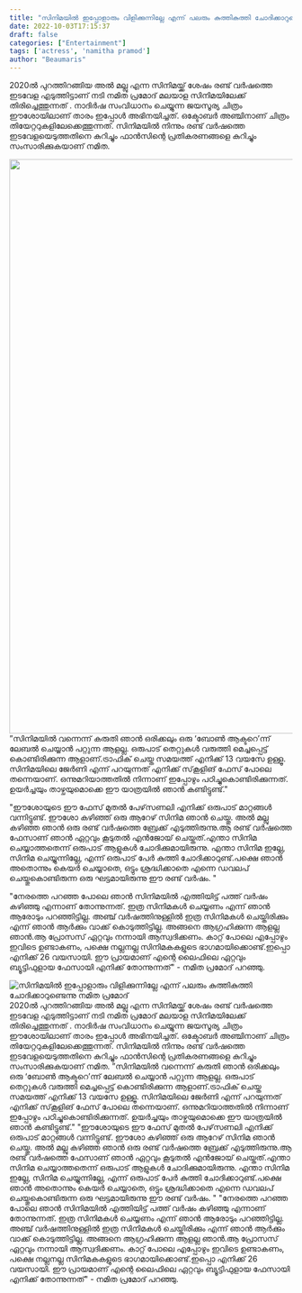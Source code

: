 ```yaml
---
title: "സിനിമയിൽ ഇപ്പോളാരും വിളിക്കുന്നില്ലേ എന്ന് പലരും കുത്തികുത്തി ചോദിക്കാറുണ്ടെന്നു നമിത പ്രമോദ്"
date: 2022-10-03T17:15:37
draft: false
categories: ["Entertainment"]
tags: ['actress', 'namitha pramod']
author: "Beaumaris"
---
```


2020ല്‍ പുറത്തിറങ്ങിയ അല്‍ മല്ലു എന്ന സിനിമയ്ക്ക് ശേഷം രണ്ട് വര്‍ഷത്തെ ഇടവേള എടുത്തിട്ടാണ് നടി നമിത പ്രമോദ് മലയാള സിനിമയിലേക്ക് തിരിച്ചെത്തുന്നത് . നാദിര്‍ഷ സംവിധാനം ചെയ്യുന്ന ജയസൂര്യ ചിത്രം ഈശോയിലാണ് താരം ഇപ്പോൾ അഭിനയിച്ചത്. ഒക്ടോബര്‍ അഞ്ചിനാണ് ചിത്രം തിയേറ്ററുകളിലേക്കെത്തുന്നത്. സിനിമയില്‍ നിന്നും രണ്ട് വര്‍ഷത്തെ ഇടവേളയെടുത്തതിനെ കുറിച്ചും ഫാൻസിന്റെ പ്രതികരണങ്ങളെ കുറിച്ചും സംസാരിക്കുകയാണ് നമിത.

<img class="wp-image-353256 aligncenter" src="https://cdn.boolokam.com/articles/2022/10/567.jpg" alt="" width="680" height="1020" />”സിനിമയില്‍ വന്നെന്ന് കരുതി ഞാന്‍ ഒരിക്കലും ഒരു ‘ബോണ്‍ ആക്ടറെ’ന്ന് ലേബല്‍ ചെയ്യാന്‍ പറ്റുന്ന ആളല്ല. ഒരുപാട് തെറ്റുകള്‍ വരുത്തി മെച്ചപ്പെട്ട് കൊണ്ടിരിക്കുന്ന ആളാണ്.ട്രാഫിക് ചെയ്ത സമയത്ത് എനിക്ക് 13 വയസേ ഉള്ളൂ. സിനിമയിലെ ജേര്‍ണി എന്ന് പറയുന്നത് എനിക്ക് സ്‌കൂളിങ് ഫേസ് പോലെ തന്നെയാണ്. ഒന്നുമറിയാത്തതില്‍ നിന്നാണ് ഇപ്പോഴും പഠിച്ചുകൊണ്ടിരിക്കുന്നത്. ഉയര്‍ച്ചയും താഴ്ചയുമൊക്കെ ഈ യാത്രയില്‍ ഞാന്‍ കണ്ടിട്ടുണ്ട്."

"ഈശോയുടെ ഈ ഫേസ് മുതല്‍ പേഴ്‌സണലി എനിക്ക് ഒരുപാട് മാറ്റങ്ങള്‍ വന്നിട്ടുണ്ട്. ഈശോ കഴിഞ്ഞ് ഒരു ആറേഴ് സിനിമ ഞാന്‍ ചെയ്തു. അല്‍ മല്ലു കഴിഞ്ഞ ഞാന്‍ ഒരു രണ്ട് വര്‍ഷത്തെ ബ്രേക്ക് എടുത്തിരുന്നു.ആ രണ്ട് വര്‍ഷത്തെ ഫേസാണ് ഞാന്‍ ഏറ്റവും കൂടുതല്‍ എന്‍ജോയ് ചെയ്തത്.എന്താ സിനിമ ചെയ്യാത്തതെന്ന് ഒരുപാട് ആളുകള്‍ ചോദിക്കുമായിരുന്നു. എന്താ സിനിമ ഇല്ലേ, സിനിമ ചെയ്യുന്നില്ലേ, എന്ന് ഒരുപാട് പേര്‍ കുത്തി ചോദിക്കാറുണ്ട്.പക്ഷെ ഞാന്‍ അതൊന്നും കെയര്‍ ചെയ്യാതെ, ഒട്ടും ശ്രദ്ധിക്കാതെ എന്നെ ഡവലപ് ചെയ്തുകൊണ്ടിരുന്ന ഒരു ഘട്ടമായിരുന്നു ഈ രണ്ട് വര്‍ഷം. "

"നേരത്തെ പറഞ്ഞ പോലെ ഞാന്‍ സിനിമയില്‍ എത്തിയിട്ട് പത്ത് വര്‍ഷം കഴിഞ്ഞു എന്നാണ് തോന്നുന്നത്. ഇത്ര സിനിമകള്‍ ചെയ്യണം എന്ന് ഞാന്‍ ആരോടും പറഞ്ഞിട്ടില്ല. അഞ്ച് വര്‍ഷത്തിനുള്ളില്‍ ഇത്ര സിനിമകള്‍ ചെയ്തിരിക്കും എന്ന് ഞാന്‍ ആര്‍ക്കും വാക്ക് കൊടുത്തിട്ടില്ല. അങ്ങനെ ആഗ്രഹിക്കുന്ന ആളല്ല ഞാന്‍.ആ പ്രോസസ് ഏറ്റവും നന്നായി ആസ്വദിക്കണം. കാറ്റ് പോലെ എപ്പോഴും ഇവിടെ ഉണ്ടാകണം, പക്ഷെ നല്ലനല്ല സിനിമകകളുടെ ഭാഗമായിക്കൊണ്ട്.ഇപ്പൊ എനിക്ക് 26 വയസായി. ഈ പ്രായമാണ് എന്റെ ലൈഫിലെ ഏറ്റവും ബ്യൂട്ടിഫുളായ ഫേസായി എനിക്ക് തോന്നുന്നത്" - നമിത പ്രമോദ് പറഞ്ഞു.


![സിനിമയിൽ ഇപ്പോളാരും വിളിക്കുന്നില്ലേ എന്ന് പലരും കുത്തികുത്തി ചോദിക്കാറുണ്ടെന്നു നമിത പ്രമോദ്](https://cdn.boolokam.com/articles/2022/10/567.jpg)2020ല്‍ പുറത്തിറങ്ങിയ അല്‍ മല്ലു എന്ന സിനിമയ്ക്ക് ശേഷം രണ്ട് വര്‍ഷത്തെ ഇടവേള എടുത്തിട്ടാണ് നടി നമിത പ്രമോദ് മലയാള സിനിമയിലേക്ക് തിരിച്ചെത്തുന്നത് . നാദിര്‍ഷ സംവിധാനം ചെയ്യുന്ന ജയസൂര്യ ചിത്രം ഈശോയിലാണ് താരം ഇപ്പോൾ അഭിനയിച്ചത്. ഒക്ടോബര്‍ അഞ്ചിനാണ് ചിത്രം തിയേറ്ററുകളിലേക്കെത്തുന്നത്. സിനിമയില്‍ നിന്നും രണ്ട് വര്‍ഷത്തെ ഇടവേളയെടുത്തതിനെ കുറിച്ചും ഫാൻസിന്റെ പ്രതികരണങ്ങളെ കുറിച്ചും സംസാരിക്കുകയാണ് നമിത. ”സിനിമയില്‍ വന്നെന്ന് കരുതി ഞാന്‍ ഒരിക്കലും ഒരു ‘ബോണ്‍ ആക്ടറെ’ന്ന് ലേബല്‍ ചെയ്യാന്‍ പറ്റുന്ന ആളല്ല. ഒരുപാട് തെറ്റുകള്‍ വരുത്തി മെച്ചപ്പെട്ട് കൊണ്ടിരിക്കുന്ന ആളാണ്.ട്രാഫിക് ചെയ്ത സമയത്ത് എനിക്ക് 13 വയസേ ഉള്ളൂ. സിനിമയിലെ ജേര്‍ണി എന്ന് പറയുന്നത് എനിക്ക് സ്‌കൂളിങ് ഫേസ് പോലെ തന്നെയാണ്. ഒന്നുമറിയാത്തതില്‍ നിന്നാണ് ഇപ്പോഴും പഠിച്ചുകൊണ്ടിരിക്കുന്നത്. ഉയര്‍ച്ചയും താഴ്ചയുമൊക്കെ ഈ യാത്രയില്‍ ഞാന്‍ കണ്ടിട്ടുണ്ട്." "ഈശോയുടെ ഈ ഫേസ് മുതല്‍ പേഴ്‌സണലി എനിക്ക് ഒരുപാട് മാറ്റങ്ങള്‍ വന്നിട്ടുണ്ട്. ഈശോ കഴിഞ്ഞ് ഒരു ആറേഴ് സിനിമ ഞാന്‍ ചെയ്തു. അല്‍ മല്ലു കഴിഞ്ഞ ഞാന്‍ ഒരു രണ്ട് വര്‍ഷത്തെ ബ്രേക്ക് എടുത്തിരുന്നു.ആ രണ്ട് വര്‍ഷത്തെ ഫേസാണ് ഞാന്‍ ഏറ്റവും കൂടുതല്‍ എന്‍ജോയ് ചെയ്തത്.എന്താ സിനിമ ചെയ്യാത്തതെന്ന് ഒരുപാട് ആളുകള്‍ ചോദിക്കുമായിരുന്നു. എന്താ സിനിമ ഇല്ലേ, സിനിമ ചെയ്യുന്നില്ലേ, എന്ന് ഒരുപാട് പേര്‍ കുത്തി ചോദിക്കാറുണ്ട്.പക്ഷെ ഞാന്‍ അതൊന്നും കെയര്‍ ചെയ്യാതെ, ഒട്ടും ശ്രദ്ധിക്കാതെ എന്നെ ഡവലപ് ചെയ്തുകൊണ്ടിരുന്ന ഒരു ഘട്ടമായിരുന്നു ഈ രണ്ട് വര്‍ഷം. " "നേരത്തെ പറഞ്ഞ പോലെ ഞാന്‍ സിനിമയില്‍ എത്തിയിട്ട് പത്ത് വര്‍ഷം കഴിഞ്ഞു എന്നാണ് തോന്നുന്നത്. ഇത്ര സിനിമകള്‍ ചെയ്യണം എന്ന് ഞാന്‍ ആരോടും പറഞ്ഞിട്ടില്ല. അഞ്ച് വര്‍ഷത്തിനുള്ളില്‍ ഇത്ര സിനിമകള്‍ ചെയ്തിരിക്കും എന്ന് ഞാന്‍ ആര്‍ക്കും വാക്ക് കൊടുത്തിട്ടില്ല. അങ്ങനെ ആഗ്രഹിക്കുന്ന ആളല്ല ഞാന്‍.ആ പ്രോസസ് ഏറ്റവും നന്നായി ആസ്വദിക്കണം. കാറ്റ് പോലെ എപ്പോഴും ഇവിടെ ഉണ്ടാകണം, പക്ഷെ നല്ലനല്ല സിനിമകകളുടെ ഭാഗമായിക്കൊണ്ട്.ഇപ്പൊ എനിക്ക് 26 വയസായി. ഈ പ്രായമാണ് എന്റെ ലൈഫിലെ ഏറ്റവും ബ്യൂട്ടിഫുളായ ഫേസായി എനിക്ക് തോന്നുന്നത്" - നമിത പ്രമോദ് പറഞ്ഞു.
